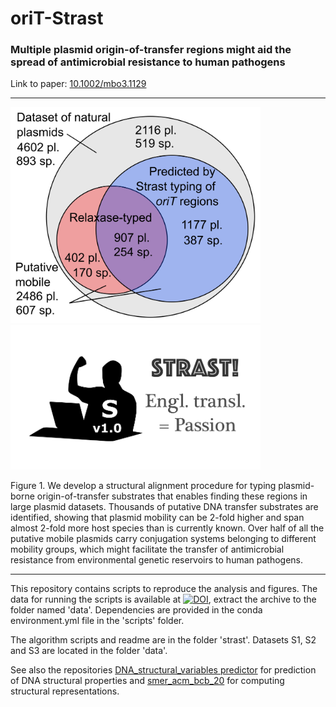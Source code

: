# oriT-Strast

### Multiple plasmid origin-of-transfer regions might aid the spread of antimicrobial resistance to human pathogens
Link to paper: [10.1002/mbo3.1129](http://dx.doi.org/10.1002/mbo3.1129)

---------------

<img src=https://github.com/JanZrimec/oriT-Strast/blob/master/docs/Fig_2b.png alt="drawing" width="400"> <img src=https://github.com/JanZrimec/oriT-Strast/blob/master/docs/strast_logo.png alt="drawing" width="400">

Figure 1. We develop a structural alignment procedure for typing plasmid-borne origin-of-transfer substrates that enables finding these regions in large plasmid datasets. Thousands of putative DNA transfer substrates are identified, showing that plasmid mobility can be 2-fold higher and span almost 2-fold more host species than is currently known. Over half of all the putative mobile plasmids carry conjugation systems belonging to different mobility groups, which might facilitate the transfer of antimicrobial resistance from environmental genetic reservoirs to human pathogens.

---------------

This repository contains scripts to reproduce the analysis and figures. 
The data for running the scripts is available at [![DOI](https://zenodo.org/badge/DOI/10.5281/zenodo.3990610.svg)](https://doi.org/10.5281/zenodo.3990610), extract the archive to the folder named 'data'.
Dependencies are provided in the conda environment.yml file in the 'scripts' folder.

The algorithm scripts and readme are in the folder 'strast'.
Datasets S1, S2 and S3 are located in the folder 'data'.

See also the repositories [DNA_structural_variables predictor](https://github.com/JanZrimec/DNA_structural_variables) for prediction of DNA structural properties and [smer_acm_bcb_20](https://github.com/JanZrimec/smer_acm_bcb_20) for computing structural representations.
